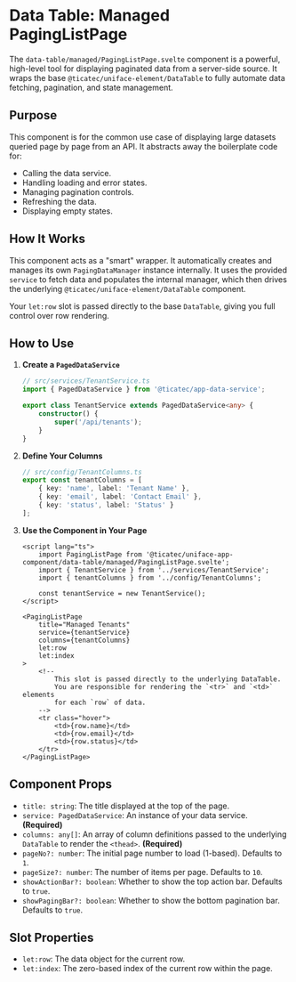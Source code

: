 # Data Table: Managed PagingListPage

The `data-table/managed/PagingListPage.svelte` component is a powerful, high-level tool for displaying paginated data from a server-side source. It wraps the base `@ticatec/uniface-element/DataTable` to fully automate data fetching, pagination, and state management.

## Purpose

This component is for the common use case of displaying large datasets queried page by page from an API. It abstracts away the boilerplate code for:
- Calling the data service.
- Handling loading and error states.
- Managing pagination controls.
- Refreshing the data.
- Displaying empty states.

## How It Works

This component acts as a "smart" wrapper. It automatically creates and manages its own `PagingDataManager` instance internally. It uses the provided `service` to fetch data and populates the internal manager, which then drives the underlying `@ticatec/uniface-element/DataTable` component.

Your `let:row` slot is passed directly to the base `DataTable`, giving you full control over row rendering.


## How to Use

1.  **Create a `PagedDataService`**

    ```ts
    // src/services/TenantService.ts
    import { PagedDataService } from '@ticatec/app-data-service';

    export class TenantService extends PagedDataService<any> {
        constructor() {
            super('/api/tenants');
        }
    }
    ```

2.  **Define Your Columns**

    ```ts
    // src/config/TenantColumns.ts
    export const tenantColumns = [
        { key: 'name', label: 'Tenant Name' },
        { key: 'email', label: 'Contact Email' },
        { key: 'status', label: 'Status' }
    ];
    ```

3.  **Use the Component in Your Page**

    ```svelte
    <script lang="ts">
        import PagingListPage from '@ticatec/uniface-app-component/data-table/managed/PagingListPage.svelte';
        import { TenantService } from '../services/TenantService';
        import { tenantColumns } from '../config/TenantColumns';

        const tenantService = new TenantService();
    </script>

    <PagingListPage
        title="Managed Tenants"
        service={tenantService}
        columns={tenantColumns}
        let:row
        let:index
    >
        <!--
            This slot is passed directly to the underlying DataTable.
            You are responsible for rendering the `<tr>` and `<td>` elements
            for each `row` of data.
        -->
        <tr class="hover">
            <td>{row.name}</td>
            <td>{row.email}</td>
            <td>{row.status}</td>
        </tr>
    </PagingListPage>
    ```

## Component Props

-   `title: string`: The title displayed at the top of the page.
-   `service: PagedDataService`: An instance of your data service. **(Required)**
-   `columns: any[]`: An array of column definitions passed to the underlying `DataTable` to render the `<thead>`. **(Required)**
-   `pageNo?: number`: The initial page number to load (1-based). Defaults to `1`.
-   `pageSize?: number`: The number of items per page. Defaults to `10`.
-   `showActionBar?: boolean`: Whether to show the top action bar. Defaults to `true`.
-   `showPagingBar?: boolean`: Whether to show the bottom pagination bar. Defaults to `true`.

## Slot Properties

-   `let:row`: The data object for the current row.
-   `let:index`: The zero-based index of the current row within the page.